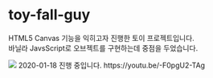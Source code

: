 # toy-fall-guy
HTML5 Canvas 기능을 익히고자 진행한 토이 프로젝트입니다.    
바닐라 JavsScript로 오브젝트를 구현하는데 중점을 두었습니다.    


<img src = "https://drive.google.com/uc?export=view&id=1n5plZiRSb7SqJKK3roX5aXZ-6d8SdZDs">
2020-01-18 진행 중입니다. https://youtu.be/-F0pgU2-TAg
